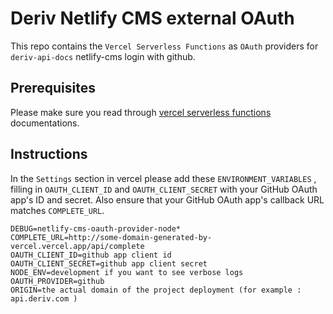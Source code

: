 # Deriv Netlify CMS external OAuth

This repo contains the `Vercel Serverless Functions` as `OAuth` providers for `deriv-api-docs` netlify-cms login with github.

## Prerequisites

Please make sure you read through [vercel serverless functions](https://vercel.com/docs/concepts/functions/serverless-functions) documentations.

## Instructions

In the `Settings` section in vercel please add these `ENVIRONMENT_VARIABLES` , filling in `OAUTH_CLIENT_ID` and
`OAUTH_CLIENT_SECRET` with your GitHub OAuth app's ID and secret. Also ensure that your GitHub OAuth app's
callback URL matches `COMPLETE_URL`.

```text
DEBUG=netlify-cms-oauth-provider-node*
COMPLETE_URL=http://some-domain-generated-by-vercel.vercel.app/api/complete
OAUTH_CLIENT_ID=github app client id
OAUTH_CLIENT_SECRET=github app client secret
NODE_ENV=development if you want to see verbose logs
OAUTH_PROVIDER=github
ORIGIN=the actual domain of the project deployment (for example : api.deriv.com )
```
